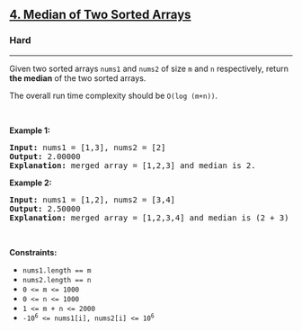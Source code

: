 <h2><a href="https://leetcode.com/problems/median-of-two-sorted-arrays/">4. Median of Two Sorted Arrays</a></h2><h3>Hard</h3><hr><div style="user-select: auto;"><p style="user-select: auto;">Given two sorted arrays <code style="user-select: auto;">nums1</code> and <code style="user-select: auto;">nums2</code> of size <code style="user-select: auto;">m</code> and <code style="user-select: auto;">n</code> respectively, return <strong style="user-select: auto;">the median</strong> of the two sorted arrays.</p>

<p style="user-select: auto;">The overall run time complexity should be <code style="user-select: auto;">O(log (m+n))</code>.</p>

<p style="user-select: auto;">&nbsp;</p>
<p style="user-select: auto;"><strong style="user-select: auto;">Example 1:</strong></p>

<pre style="user-select: auto;"><strong style="user-select: auto;">Input:</strong> nums1 = [1,3], nums2 = [2]
<strong style="user-select: auto;">Output:</strong> 2.00000
<strong style="user-select: auto;">Explanation:</strong> merged array = [1,2,3] and median is 2.
</pre>

<p style="user-select: auto;"><strong style="user-select: auto;">Example 2:</strong></p>

<pre style="user-select: auto;"><strong style="user-select: auto;">Input:</strong> nums1 = [1,2], nums2 = [3,4]
<strong style="user-select: auto;">Output:</strong> 2.50000
<strong style="user-select: auto;">Explanation:</strong> merged array = [1,2,3,4] and median is (2 + 3) / 2 = 2.5.
</pre>

<p style="user-select: auto;">&nbsp;</p>
<p style="user-select: auto;"><strong style="user-select: auto;">Constraints:</strong></p>

<ul style="user-select: auto;">
	<li style="user-select: auto;"><code style="user-select: auto;">nums1.length == m</code></li>
	<li style="user-select: auto;"><code style="user-select: auto;">nums2.length == n</code></li>
	<li style="user-select: auto;"><code style="user-select: auto;">0 &lt;= m &lt;= 1000</code></li>
	<li style="user-select: auto;"><code style="user-select: auto;">0 &lt;= n &lt;= 1000</code></li>
	<li style="user-select: auto;"><code style="user-select: auto;">1 &lt;= m + n &lt;= 2000</code></li>
	<li style="user-select: auto;"><code style="user-select: auto;">-10<sup style="user-select: auto;">6</sup> &lt;= nums1[i], nums2[i] &lt;= 10<sup style="user-select: auto;">6</sup></code></li>
</ul>
</div>